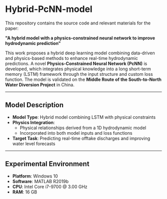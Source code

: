# Hybrid-PcNN-model
This repository contains the source code and relevant materials for the paper:

**"A hybrid model with a physics-constrained neural network to improve hydrodynamic prediction"**

This work proposes a hybrid deep learning model combining data-driven and physics-based methods to enhance real-time hydrodynamic predictions. A novel **Physics-Constrained Neural Network (PcNN)** is developed, which integrates physical knowledge into a long short-term memory (LSTM) framework through the input structure and custom loss function. The model is validated on the **Middle Route of the South-to-North Water Diversion Project** in China.

---

## Model Description

- **Model Type**: Hybrid model combining LSTM with physical constraints
- **Physics Integration**: 
  - Physical relationships derived from a 1D hydrodynamic model
  - Incorporated into both model inputs and loss functions
- **Target Task**: Predicting real-time offtake discharges and improving water level forecasts

---

## Experimental Environment

- **Platform**: Windows 10
- **Software**: MATLAB R2019b
- **CPU**: Intel Core i7-9700 @ 3.00 GHz  
- **RAM**: 16 GB
